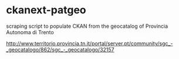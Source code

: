 ckanext-patgeo
==============
scraping script to populate CKAN from the geocatalog of Provincia Autonoma di Trento

http://www.territorio.provincia.tn.it/portal/server.pt/community/sgc_-_geocatalogo/862/sgc_-_geocatalogo/32157 
